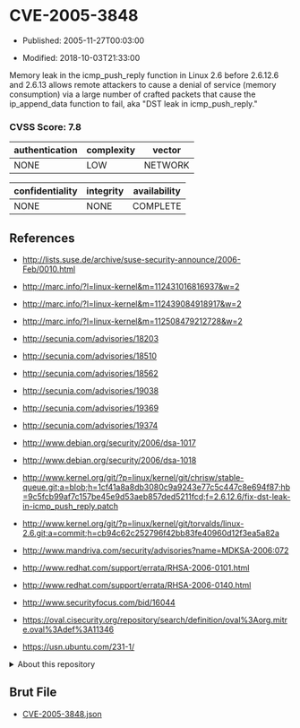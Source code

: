 # CVE-2005-3848

- Published: 2005-11-27T00:03:00

- Modified: 2018-10-03T21:33:00

Memory leak in the icmp_push_reply function in Linux 2.6 before 2.6.12.6 and 2.6.13 allows remote attackers to cause a denial of service (memory consumption) via a large number of crafted packets that cause the ip_append_data function to fail, aka "DST leak in icmp_push_reply."

### CVSS Score: **7.8**

| authentication | complexity | vector |
| --- | --- | --- |
| NONE | LOW | NETWORK |

| confidentiality | integrity | availability |
| --- | --- | --- |
| NONE | NONE | COMPLETE |

## References

* http://lists.suse.de/archive/suse-security-announce/2006-Feb/0010.html

* http://marc.info/?l=linux-kernel&m=112431016816937&w=2

* http://marc.info/?l=linux-kernel&m=112439084918917&w=2

* http://marc.info/?l=linux-kernel&m=112508479212728&w=2

* http://secunia.com/advisories/18203

* http://secunia.com/advisories/18510

* http://secunia.com/advisories/18562

* http://secunia.com/advisories/19038

* http://secunia.com/advisories/19369

* http://secunia.com/advisories/19374

* http://www.debian.org/security/2006/dsa-1017

* http://www.debian.org/security/2006/dsa-1018

* http://www.kernel.org/git/?p=linux/kernel/git/chrisw/stable-queue.git;a=blob;h=1cf41a8a8db3080c9a9243e77c5c447c8e694f87;hb=9c5fcb99af7c157be45e9d53aeb857ded5211fcd;f=2.6.12.6/fix-dst-leak-in-icmp_push_reply.patch

* http://www.kernel.org/git/?p=linux/kernel/git/torvalds/linux-2.6.git;a=commit;h=cb94c62c252796f42bb83fe40960d12f3ea5a82a

* http://www.mandriva.com/security/advisories?name=MDKSA-2006:072

* http://www.redhat.com/support/errata/RHSA-2006-0101.html

* http://www.redhat.com/support/errata/RHSA-2006-0140.html

* http://www.securityfocus.com/bid/16044

* https://oval.cisecurity.org/repository/search/definition/oval%3Aorg.mitre.oval%3Adef%3A11346

* https://usn.ubuntu.com/231-1/

<details>
<summary>About this repository</summary> 

  This repository is part of the project [Live Hack CVE](https://github.com/Live-Hack-CVE). Main website can be found [www.live-hack.org](https://www.live-hack.org) 
  
  Made by [Sn0wAlice](https://github.com/Sn0wAlice) for the people that care about security and need to have a feed of the latest CVEs. Hope you enjoy it, don't forget to star the repo and follow me on [Twitter](https://twitter.com/Sn0wAlice) and [Github](https://github.com/Sn0wAlice). And that is my [personnal website](https://www.alice-snow.me/)

  - [Home Page](https://github.com/Live-Hack-CVE)
  - [Framework](https://github.com/Live-Hack-CVE/cve-framework)
  - [CVE database](https://github.com/Live-Hack-CVE/full_database)
  - [Changelog](https://github.com/Live-Hack-CVE/Changelog)
</details>

## Brut File

* [CVE-2005-3848.json](https://raw.githubusercontent.com/Live-Hack-CVE/full_database/main/cves/2005/CVE-2005-3848.json)


